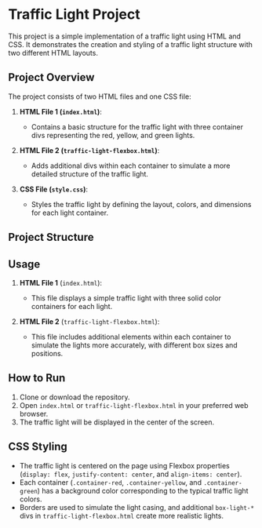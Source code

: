# Traffic Light Project

This project is a simple implementation of a traffic light using HTML and CSS. It demonstrates the creation and styling of a traffic light structure with two different HTML layouts.

## Project Overview

The project consists of two HTML files and one CSS file:

1. **HTML File 1 (`index.html`)**: 
    - Contains a basic structure for the traffic light with three container divs representing the red, yellow, and green lights.

2. **HTML File 2 (`traffic-light-flexbox.html`)**: 
    - Adds additional divs within each container to simulate a more detailed structure of the traffic light.

3. **CSS File (`style.css`)**: 
    - Styles the traffic light by defining the layout, colors, and dimensions for each light container.

## Project Structure


## Usage

1. **HTML File 1** (`index.html`): 
    - This file displays a simple traffic light with three solid color containers for each light.

2. **HTML File 2** (`traffic-light-flexbox.html`): 
    - This file includes additional elements within each container to simulate the lights more accurately, with different box sizes and positions.

## How to Run

1. Clone or download the repository.
2. Open `index.html` or `traffic-light-flexbox.html` in your preferred web browser.
3. The traffic light will be displayed in the center of the screen.

## CSS Styling

- The traffic light is centered on the page using Flexbox properties (`display: flex`, `justify-content: center`, and `align-items: center`).
- Each container (`.container-red`, `.container-yellow`, and `.container-green`) has a background color corresponding to the typical traffic light colors.
- Borders are used to simulate the light casing, and additional `box-light-*` divs in `traffic-light-flexbox.html` create more realistic lights.


